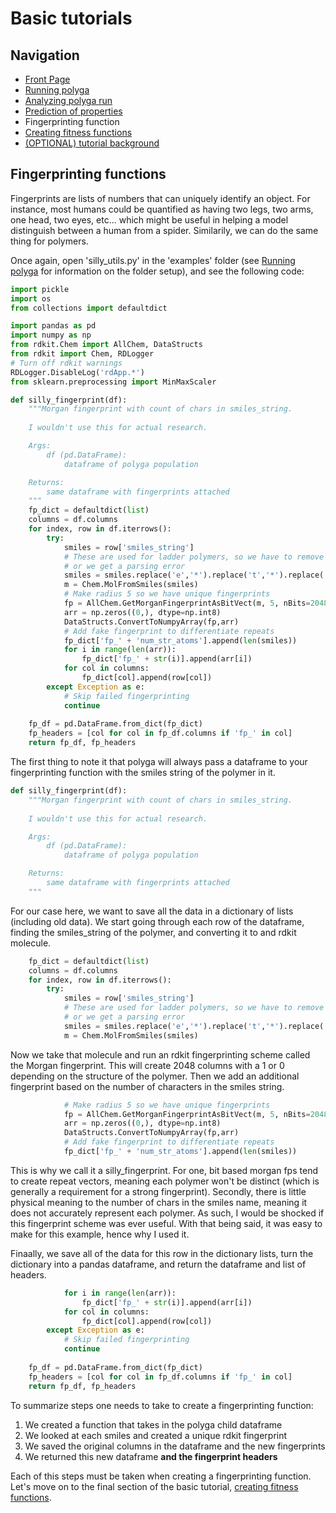 # Basic tutorials
## Navigation
- [Front Page](../../README.md)
- [Running polyga](basic.md)
- [Analyzing polyga run](analyzing.md) 
- [Prediction of properties](predict.md)
- Fingerprinting function
- [Creating fitness functions](fitness.md)
- [(OPTIONAL) tutorial background](background.md)

## Fingerprinting functions
Fingerprints are lists of numbers that can uniquely identify an object. For 
instance, most humans could be quantified as having two legs, two arms, one
head, two eyes, etc... which might be useful in helping a model distinguish
between a human from a spider. Similarily, we can do the same thing for 
polymers.

Once again, open 'silly\_utils.py' in the 'examples' folder (see
[Running polyga](basic.md) for information on the folder setup), and see the
following code:
```Python
import pickle
import os
from collections import defaultdict

import pandas as pd
import numpy as np
from rdkit.Chem import AllChem, DataStructs
from rdkit import Chem, RDLogger
# Turn off rdkit warnings
RDLogger.DisableLog('rdApp.*')
from sklearn.preprocessing import MinMaxScaler

def silly_fingerprint(df):
    """Morgan fingerprint with count of chars in smiles_string.
        
    I wouldn't use this for actual research.

    Args:
        df (pd.DataFrame):
            dataframe of polyga population

    Returns:
        same dataframe with fingerprints attached
    """
    fp_dict = defaultdict(list)
    columns = df.columns
    for index, row in df.iterrows():
        try:
            smiles = row['smiles_string']
            # These are used for ladder polymers, so we have to remove them
            # or we get a parsing error
            smiles = smiles.replace('e','*').replace('t','*').replace('d','*').replace('g','*')
            m = Chem.MolFromSmiles(smiles)
            # Make radius 5 so we have unique fingerprints
            fp = AllChem.GetMorganFingerprintAsBitVect(m, 5, nBits=2048)
            arr = np.zeros((0,), dtype=np.int8)
            DataStructs.ConvertToNumpyArray(fp,arr)
            # Add fake fingerprint to differentiate repeats
            fp_dict['fp_' + 'num_str_atoms'].append(len(smiles))
            for i in range(len(arr)):
                fp_dict['fp_' + str(i)].append(arr[i])
            for col in columns:
                fp_dict[col].append(row[col])
        except Exception as e:
            # Skip failed fingerprinting
            continue
    
    fp_df = pd.DataFrame.from_dict(fp_dict)
    fp_headers = [col for col in fp_df.columns if 'fp_' in col]
    return fp_df, fp_headers
```

The first thing to note it that polyga will always pass a dataframe to your
fingerprinting function with the smiles string of the polymer in it.
```Python
def silly_fingerprint(df):
    """Morgan fingerprint with count of chars in smiles_string.
        
    I wouldn't use this for actual research.

    Args:
        df (pd.DataFrame):
            dataframe of polyga population

    Returns:
        same dataframe with fingerprints attached
    """
```

For our case here, we want to save all the data in a dictionary of lists
(including old data). We start going through each row of the dataframe, 
finding the smiles\_string of the polymer, and converting it to and rdkit
molecule.
```Python
    fp_dict = defaultdict(list)
    columns = df.columns
    for index, row in df.iterrows():
        try:
            smiles = row['smiles_string']
            # These are used for ladder polymers, so we have to remove them
            # or we get a parsing error
            smiles = smiles.replace('e','*').replace('t','*').replace('d','*').replace('g','*')
            m = Chem.MolFromSmiles(smiles)
```

Now we take that molecule and run an rdkit fingerprinting scheme called the 
Morgan fingerprint. This will create 2048 columns with a 1 or 0 depending
on the structure of the polymer. Then we add an additional fingerprint based
on the number of characters in the smiles string.
```Python
            # Make radius 5 so we have unique fingerprints
            fp = AllChem.GetMorganFingerprintAsBitVect(m, 5, nBits=2048)
            arr = np.zeros((0,), dtype=np.int8)
            DataStructs.ConvertToNumpyArray(fp,arr)
            # Add fake fingerprint to differentiate repeats
            fp_dict['fp_' + 'num_str_atoms'].append(len(smiles))
```
This is why we call it a silly\_fingerprint. For one, bit based morgan fps
tend to create repeat vectors, meaning each polymer won't be distinct (which
is generally a requirement for a strong fingerprint). Secondly,
there is little physical meaning to the number of chars in the smiles name, 
meaning it does not accurately represent each polymer. As such, I would be 
shocked if this fingerprint scheme was ever useful. With that being said, it
was easy to make for this example, hence why I used it.

Finaally, we save all of the data for this row in the dictionary lists, turn
the dictionary into a pandas dataframe, and return the dataframe and list of
headers.
```Python
            for i in range(len(arr)):
                fp_dict['fp_' + str(i)].append(arr[i])
            for col in columns:
                fp_dict[col].append(row[col])
        except Exception as e:
            # Skip failed fingerprinting
            continue
    
    fp_df = pd.DataFrame.from_dict(fp_dict)
    fp_headers = [col for col in fp_df.columns if 'fp_' in col]
    return fp_df, fp_headers
```

To summarize steps one needs to take to create a fingerprinting function:
1. We created a function that takes in the polyga child dataframe
2. We looked at each smiles and created a unique rdkit fingerprint
3. We saved the original columns in the dataframe and the new fingerprints
4. We returned this new dataframe **and the fingerprint headers**

Each of this steps must be taken when creating a fingerprinting function. Let's
move on to the final section of the basic tutorial, [creating fitness 
functions](fitness.md).

